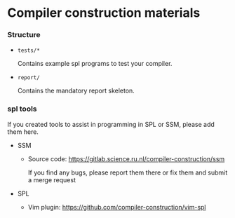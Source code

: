 # Compiler construction materials

### Structure

- `tests/*`

	Contains example spl programs to test your compiler.

- `report/`

	Contains the mandatory report skeleton.

### spl tools
If you created tools to assist in programming in SPL or SSM, please add them here.

- SSM

	- Source code: https://gitlab.science.ru.nl/compiler-construction/ssm

		If you find any bugs, please report them there or fix them and submit a merge request
- SPL

	- Vim plugin: https://github.com/compiler-construction/vim-spl
